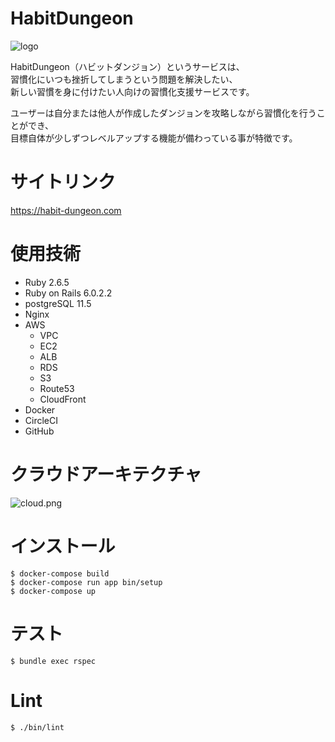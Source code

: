 # HabitDungeon

![logo](https://user-images.githubusercontent.com/41530576/78524286-7cfc3480-780e-11ea-94e1-0ed3df1ec0fa.png)

HabitDungeon（ハビットダンジョン）というサービスは、  
習慣化にいつも挫折してしまうという問題を解決したい、  
新しい習慣を身に付けたい人向けの習慣化支援サービスです。

ユーザーは自分または他人が作成したダンジョンを攻略しながら習慣化を行うことができ、  
目標自体が少しずつレベルアップする機能が備わっている事が特徴です。

# サイトリンク

https://habit-dungeon.com

# 使用技術

- Ruby 2.6.5
- Ruby on Rails 6.0.2.2
- postgreSQL 11.5
- Nginx
- AWS
  - VPC
  - EC2
  - ALB
  - RDS
  - S3
  - Route53
  - CloudFront
- Docker
- CircleCI
- GitHub

# クラウドアーキテクチャ

![cloud.png](https://user-images.githubusercontent.com/41530576/78524121-019a8300-780e-11ea-8f84-734ad70dfaf5.png)

# インストール

```
$ docker-compose build
$ docker-compose run app bin/setup
$ docker-compose up
```

# テスト

```
$ bundle exec rspec
```

# Lint

```
$ ./bin/lint
```
